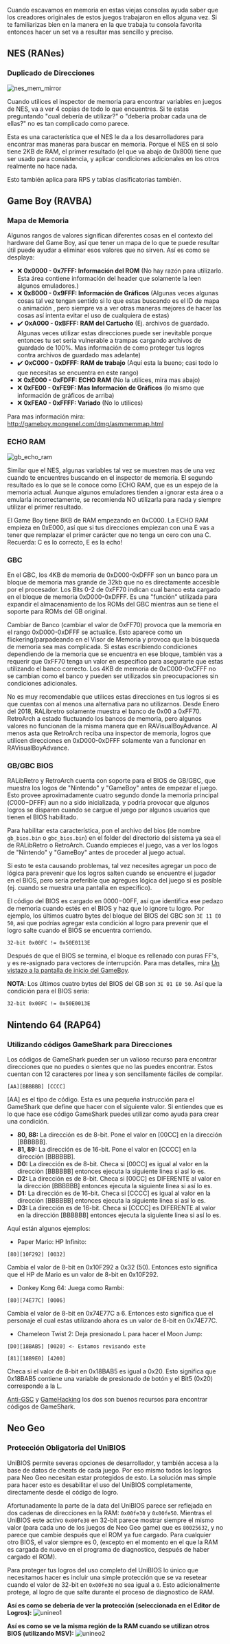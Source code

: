 Cuando escavamos en memoria en estas viejas consolas ayuda saber que los creadores originales de estos juegos trabajaron en ellos alguna vez. Si te familiarizas bien en la manera en la que trabaja tu consola favorita entonces hacer un set va a resultar mas sencillo y preciso.

## NES (RANes)

### Duplicado de Direcciones

![nes_mem_mirror](https://user-images.githubusercontent.com/33245078/32608415-e8bd2cf8-c521-11e7-8da5-22c9e09efd8c.png)

Cuando utilices el inspector de memoria para encontrar variables en juegos de NES, va a ver 4 copias de todo lo que encuentres. Si te estas preguntando "cual debería de utilizar?" o "deberia probar cada una de ellas?" no es tan complicado como parece.

Esta es una característica que el NES le da a los desarrolladores para encontrar mas maneras para buscar en memoria. Porque el NES en si solo tiene 2KB de RAM, el primer resultado (el que va abajo de 0x800) tiene que ser usado para consistencia, y aplicar condiciones adicionales en los otros realmente no hace nada.

Esto también aplica para RPS y tablas clasificatorias también.

## Game Boy (RAVBA)

### Mapa de Memoria

Algunos rangos de valores significan diferentes cosas en el contexto del hardware del Game Boy, así que tener un mapa de lo que te puede resultar útil puede ayudar a eliminar esos valores que no sirven. Así es como se desplaya:

- ❌ **0x0000 - 0x7FFF: Información del ROM** (No hay razón para utilizarlo. Esta área contiene información del header que solamente la leen algunos emuladores.)
- ❌ **0x8000 - 0x9FFF: Información de Gráficos** (Algunas veces algunas cosas tal vez tengan sentido si lo que estas buscando es el ID de mapa o animación , pero siempre va a ver otras maneras mejores de hacer las cosas así intenta evitar el uso de cualquiera de estas)
- ✔️ **0xA000 - 0xBFFF: RAM del Cartucho** (Ej. archivos de guardado. Algunas veces utilizar estas direcciones puede ser inevitable porque entonces tu set seria vulnerable a trampas cargando archivos de guardado de 100%. Mas información de como proteger tus logros contra archivos de guardado mas adelante)
- ✔️ **0xC000 - 0xDFFF: RAM de trabajo** (Aquí esta la bueno; casi todo lo que necesitas se encuentra en este rango)
- ❌ **0xE000 - 0xFDFF: ECHO RAM** (No la utilices, mira mas abajo)
- ❌ **0xFE00 - 0xFE9F: Mas Información de Gráficos** (lo mismo que información de gráficos de arriba)
- ❌ **0xFEA0 - 0xFFFF: Variado** (No lo utilices)

Para mas información mira: http://gameboy.mongenel.com/dmg/asmmemmap.html

### ECHO RAM

![gb_echo_ram](https://user-images.githubusercontent.com/33245078/32610144-755a0442-c527-11e7-9bbb-eb5a4d7b8e6d.png)

Similar que el NES, algunas variables tal vez se muestren mas de una vez cuando te encuentres buscando en el inspector de memoria. El segundo resultado es lo que se le conoce como ECHO RAM, que es un espejo de la memoria actual. Aunque algunos emuladores tienden a ignorar esta área o a emularla incorrectamente, se recomienda NO utilizarla para nada y siempre utilizar el primer resultado.

El Game Boy tiene 8KB de RAM empezando en 0xC000. La ECHO RAM empieza en 0xE000, así que si tus direcciones empiezan con una E vas a tener que remplazar el primer carácter que no tenga un cero con una C. Recuerda: C es lo correcto, E es la echo!

### GBC

En el GBC, los 4KB de memoria de 0xD000-0xDFFF son un banco para un bloque de memoria mas grande de 32kb que no es directamente accesible por el procesador. Los Bits 0-2 de 0xFF70 indican cual banco esta cargado en el bloque de memoria 0xD000-0xDFFF. Es una "función" utilizada para expandir el almacenamiento de los ROMs del GBC mientras aun se tiene el soporte para ROMs del GB original.

Cambiar de Banco (cambiar el valor de 0xFF70) provoca que la memoria en el rango 0xD000-0xDFFF se actualice. Esto aparece como un flickering/parpadeando en el Visor de Memoria y provoca que la búsqueda de memoria sea mas complicada. Si estas escribiendo condiciones dependiendo de la memoria que se encuentra en ese bloque, también vas a requerir que 0xFF70 tenga un valor en especifico para asegurarte que estas utilizando el banco correcto. Los 4KB de memoria de 0xC000-0xCFFF no se cambian como el banco y pueden ser utilizados sin preocupaciones sin condiciones adicionales.

No es muy recomendable que utilices estas direcciones en tus logros si es que cuentas con al menos una alternativa para no utilizarnos. Desde Enero del 2018, RALibretro solamente muestra el banco de 0x00 a 0xFF70. RetroArch a estado fluctuando los bancos de memoria, pero algunos valores no funcionan de la misma manera que en RAVisualBoyAdvance. Al menos asta que RetroArch reciba una inspector de memoria, logros que utilicen direcciones en 0xD000-0xDFFF solamente van a funcionar en RAVisualBoyAdvance.

### GB/GBC BIOS

RALibRetro y RetroArch cuenta con soporte para el BIOS de GB/GBC, que muestra los logos de "Nintendo" y "GameBoy" antes de empezar el juego. Esto provee aproximadamente cuatro segundo donde la memoria principal ($C000-$DFFF) aun no a sido inicializada, y podría provocar que algunos logros se disparen cuando se cargue el juego por algunos usuarios que tienen el BIOS habilitado.

Para habilitar esta característica, pon el archivo del bios (de nombre `gb_bios.bin` o `gbc_bios.bin`) en el folder del directorio del sistema ya sea el de RALibRetro o RetroArch. Cuando empieces el juego, vas a ver los logos de "Nintendo" y "GameBoy" antes de proceder al juego actual.

Si esto te esta causando problemas, tal vez necesites agregar un poco de lógica para prevenir que los logros salten cuando se encuentre el jugador en el BIOS, pero seria preferible que agregues lógica del juego si es posible (ej. cuando se muestra una pantalla en especifico).

El código del BIOS es cargado en $0000-$00FF, así que identifica ese pedazo de memoria cuando estés en el BIOS y haz que lo ignore tu logro. Por ejemplo, los últimos cuatro bytes del bloque del BIOS del GBC son `3E 11 E0 50`, asi que podrías agregar esta condición al logro para prevenir que el logro salte cuando el BIOS se encuentra corriendo.

```
32-bit 0x00FC != 0x50E0113E
```

Después de que el BIOS se termina, el bloque es rellenado con puras FF's, y es re-asignado para vectores de interrupción. Para mas detalles, mira [Un vistazo a la pantalla de inicio del GameBoy](https://realboyemulator.wordpress.com/2013/01/03/a-look-at-the-game-boy-bootstrap-let-the-fun-begin/).

**NOTA**: Los últimos cuatro bytes del BIOS del GB son `3E 01 E0 50`. Así que la condición para el BIOS seria:

```
32-bit 0x00FC != 0x50E0013E
```

## Nintendo 64 (RAP64)

### Utilizando códigos GameShark para Direcciones

Los códigos de GameShark pueden ser un valioso recurso para encontrar direcciones que no puedes o sientes que no las puedes encontrar. Estos cuentan con 12 caracteres por linea y son sencillamente fáciles de compilar.

`[AA][BBBBBB] [CCCC]`

[AA] es el tipo de código. Esta es una pequeña instrucción para el GameShark que define que hacer con el siguiente valor. Si entiendes que es lo que hace ese código GameShark puedes utilizar como ayuda para crear una condición.

- **80, 88:** La dirección es de 8-bit. Pone el valor en [00CC] en la dirección [BBBBBB].
- **81, 89:** La dirección es de 16-bit. Pone el valor en [CCCC] en la dirección [BBBBBB].
- **D0:** La dirección es de 8-bit. Checa si [00CC] es igual al valor en la dirección [BBBBBB] entonces ejecuta la siguiente linea si así lo es.
- **D2:** La dirección es de 8-bit. Checa si [00CC] es DIFERENTE al valor en la dirección [BBBBBB] entonces ejecuta la siguiente linea si así lo es.
- **D1:** La dirección es de 16-bit. Checa si [CCCC] es igual al valor en la dirección [BBBBBB] entonces ejecuta la siguiente linea si así lo es.
- **D3:** La dirección es de 16-bit. Checa si [CCCC] es DIFERENTE al valor en la dirección [BBBBBB] entonces ejecuta la siguiente linea si así lo es.

Aquí están algunos ejemplos:

- Paper Mario: HP Infinito:

`[80][10F292] [0032]`

Cambia el valor de 8-bit en 0x10F292 a 0x32 (50). Entonces esto significa que el HP de Mario es un valor de 8-bit en 0x10F292.

- Donkey Kong 64: Juega como Rambi:

`[80][74E77C] [0006]`

Cambia el valor de 8-bit en 0x74E77C a 6. Entonces esto significa que el personaje el cual estas utilizando ahora es un valor de 8-bit en 0x74E77C.

- Chameleon Twist 2: Deja presionado L para hacer el Moon Jump:

`[D0][18BAB5] [0020] <- Estamos revisando este`

`[81][18B9E0] [4200]`

Checa si el valor de 8-bit en 0x18BAB5 es igual a 0x20. Esto significa que 0x18BAB5 contiene una variable de presionado de botón y el Bit5 (0x20) corresponde a la L.

[Anti-GSC](http://viper.shadowflareindustries.com/antigsc/index.php?codes&dev=gs&system=n64) y [GameHacking](https://gamehacking.org/system/n64) los dos son buenos recursos para encontrar códigos de GameShark.

## Neo Geo

### Protección Obligatoria del UniBIOS

UniBIOS permite severas opciones de desarrollador, y también accesa a la base de datos de cheats de cada juego. Por eso mismo todos los logros para Neo Geo necesitan estar protegidos de esto. La solución mas simple para hacer esto es desabilitar el uso del UniBIOS completamente, directamente desde el código de logro.

Afortunadamente la parte de la data del UniBIOS parece ser reflejada en dos cadenas de direcciones en la RAM: `0x00fe30` y `0x00fe50`. Mientras el UniBIOS este activo `0x00fe30` en 32-bit parece mostrar siempre el mismo valor (para cada uno de los juegos de Neo Geo game) que es `80025632`, y no parece que cambie después que el ROM ya fue cargado. Para cualquier otro BIOS, el valor siempre es 0, (excepto en el momento en el que la RAM es cargada de nuevo en el programa de diagnostico, después de haber cargado el ROM).

Para proteger tus logros del uso completo del UniBIOS lo único que necesitamos hacer es incluir una simple protección que se va resetear cuando el valor de 32-bit en `0x00fe30` no sea igual a `0`. Esto adicionalmente protege, al logro de que salte durante el proceso de diagnostico de RAM.

**Así es como se debería de ver la protección (seleccionada en el Editor de Logros):**
![unineo1](http://bit.ly/UniNeo1)

**Así es como se ve la misma región de la RAM cuando se utilizan otros BIOS (utilizando MSV):**
![unineo2](http://bit.ly/UniNeo2)
